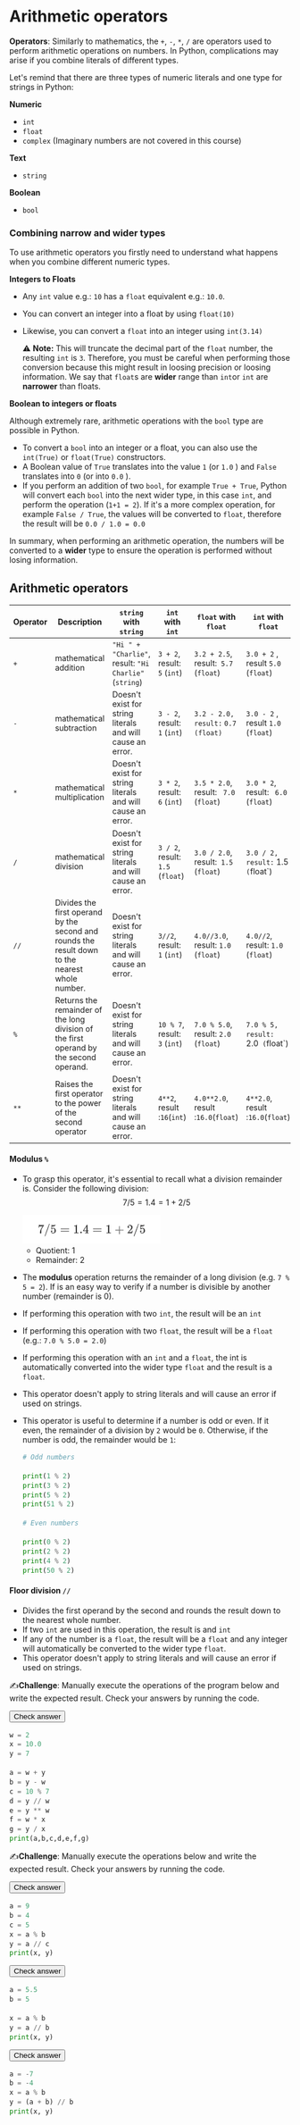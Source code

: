 

# Arithmetic operators



**Operators**: Similarly to mathematics, the `+`, `-`, `*`, `/` are operators used to perform arithmetic operations on numbers. In Python, complications may arise if you combine literals of different types. 

Let's remind that there are three types of numeric literals and one type for strings in Python:

**Numeric** 

- `int `
- `float`
- `complex` (Imaginary numbers are not covered in this course)

**Text**

- `string` 

**Boolean**

- `bool`



### Combining narrow and wider types

To use arithmetic operators you firstly need to understand what happens when you combine different numeric types. 

**Integers to Floats**

- Any `int` value e.g.: `10` has a `float` equivalent e.g.: `10.0`. 

- You can convert an integer into a float by using `float(10)` 

- Likewise, you can convert a `float` into an integer using `int(3.14)`

  ⚠️ **Note:**  This will truncate the decimal part of the `float` number, the resulting `int` is `3`.  Therefore, you must be careful when performing those conversion because this might result in loosing precision or loosing information. We say that `float`s are **wider** range than `int`or `int` are **narrower** than floats. 

**Boolean to integers or floats**

Although extremely rare, arithmetic operations with the `bool` type are possible in Python. 

- To convert a `bool` into an integer or a float, you can also use the `int(True)` or `float(True)` constructors. 
- A Boolean value of `True` translates into the value `1` (or `1.0` ) and  `False` translates into `0` (or into `0.0` ). 
- If you perform an addition of two `bool`, for example `True + True`, Python will convert each `bool` into the next wider type, in this case `int`, and perform the operation (`1+1 = 2`). If it's a more complex operation, for example `False / True`, the values will be converted to `float`, therefore the result will be `0.0 / 1.0 = 0.0`

In summary, when performing an arithmetic operation, the numbers will be converted to a **wider** type to ensure the operation is performed without losing information.



## Arithmetic operators



| Operator | Description                                                  | `string` with `string`                                     | `int` with `int`                  | `float` with `float`                   | `int` with `float`                   |
| -------- | ------------------------------------------------------------ | ---------------------------------------------------------- | --------------------------------- | -------------------------------------- | ------------------------------------ |
| `+`      | mathematical addition                                        | `"Hi " + "Charlie"`, result: `"Hi Charlie"` (`string`)     | `3 + 2`,  result:` 5` (`int`)     | `3.2 + 2.5`,  result:` 5.7` (`float`)  | `3.0 + 2` , result `5.0` (`float`)   |
| `-`      | mathematical subtraction                                     | Doesn't exist for string literals and will cause an error. | `3 - 2`,  result:` 1` (`int`)     | `3.2 - 2.0,  result:` `0.7 (float)`    | `3.0 - 2` , result `1.0` (`float`)   |
| `*`      | mathematical multiplication                                  | Doesn't exist for string literals and will cause an error. | `3 * 2`,  result:` 6` (`int`)     | `3.5 * 2.0`,  result: ` 7.0` (`float`) | `3.0 * 2`,  result: ` 6.0` (`float`) |
| `/`      | mathematical division                                        | Doesn't exist for string literals and will cause an error. | `3 / 2`,  result:` 1.5` (`float`) | `3.0 / 2.0`,  result:` 1.5` (`float`)  | `3.0 / 2,  result:` 1.5` (`float`)   |
| `//`     | Divides the first operand by the second and rounds the result down to the nearest whole number. | Doesn't exist for string literals and will cause an error. | `3//2`, result: `1` (`int`)       | `4.0//3.0`, result: `1.0` (`float`)    | `4.0//2`, result: `1.0` (`float`)    |
| `%`      | Returns the remainder of the long division of the first operand by the second operand. | Doesn't exist for string literals and will cause an error. | `10 % 7`, result: `3` (`int`)     | `7.0 % 5.0`, result: `2.0` (`float`)   | `7.0 % 5, result: `2.0` (`float`)    |
| `**`     | Raises the first operator to the power of the second operator | Doesn't exist for string literals and will cause an error. | `4**2`, result :`16`(`int`)       | `4.0**2.0`, result :`16.0`(`float`)    | `4**2.0`, result :`16.0`(`float`)    |

#### Modulus `%`

- To grasp this operator, it's essential to recall what a division remainder is. Consider the following division:
  $$
  7/5 = 1.4  = 1 + 2/5
  $$

  <img src="Images/Equations/Quotient_Remainder.png"/>
  
  - Quotient: 1 
  - Remainder: 2 
  
- The **modulus** operation returns the remainder of a long division (e.g. `7 % 5 = 2`). If is an easy way to verify if a number is divisible by another number (remainder is 0).

- If performing this operation with two `int`, the result will be an `int` 

- If performing this operation with two `float`, the result will be a `float` (e.g.: `7.0 % 5.0 = 2.0`)

- If performing this operation with an `int` and a `float`, the int is automatically converted into the wider type `float` and the result is a `float`.

- This operator doesn't apply to string literals and will cause an error if used on strings.

- This operator is useful to determine if a number is odd or even. If it even, the remainder of a division by `2` would be `0`. Otherwise, if the number is odd, the remainder would be `1`:

  ```python
  # Odd numbers
  
  print(1 % 2)
  print(3 % 2)
  print(5 % 2)
  print(51 % 2)
  
  # Even numbers
  
  print(0 % 2)
  print(2 % 2)
  print(4 % 2)
  print(50 % 2)
  ```

  

#### Floor division `//`

- Divides the first operand by the second and rounds the result down to the nearest whole number. 
- If two `int` are used in this operation, the result is and `int`
- If any of the number is a `float`, the result will be a `float` and any integer will automatically be converted to the wider type `float`.
- This operator doesn't apply to string literals and will cause an error if used on strings.





✍️**Challenge**: Manually execute the operations of the program below and write the expected result.  Check your answers by running the code. 

<div class="button-container">     
    <a href="https://app.codeboot.org/5.0.0/?init=.fYXJpdGhtZXRpY3MxLnB5~XQAAgABzAAAAAAAAAAA7iAOiEWEBkg99P3WsHCwTzyEnkel2CBOuLrjllUppjR2CUAq-gAuD7LU2oyanmA9U_RpSi-drNpr416lu9L-NrvGsbtQ5a-GEWkgA0kTkSGfwDTPluIsbrwON_vHxgA==.~lang=py-novice.~showLineNumbers=true.a">         
    <button class="codeboot-button">
      <span>Check answer</span>
    </button>     
    </a> 
</div>

```python
w = 2
x = 10.0
y = 7

a = w + y
b = y - w
c = 10 % 7
d = y // w
e = y ** w
f = w * x
g = y / x
print(a,b,c,d,e,f,g)
```



✍️**Challenge**: Manually execute the operations below and write the expected result. Check your answers by running the code. 

<div class="button-container">     
    <a href="https://app.codeboot.org/5.0.0/?init=.oYXJpdGhtZXRpY3MxLnB5~XQAAgABzAAAAAAAAAAA7iAOiEWEBkg99P3WsHCwTzyEnkel2CBOuLrjllUppjR2CUAq-gAuD7LU2oyanmA9U_RpSi-drNpr416lu9L-NrvGsbtQ5a-GEWkgA0kTkSGfwDTPluIsbrwON_vHxgA==.fYXJpdGhtZXRpY3MyLnB5~XQAAgAAyAAAAAAAAAAAwiAOiEahbOGuxQe1CZvIjyRYu5mub1I1Va1AIIODnRLN-GxtFSkmZFiGNPbP__7xKAAA=.~lang=py-novice.~showLineNumbers=true.a">         
    <button class="codeboot-button">
      <span>Check answer</span>
    </button>     
    </a> 
</div>

```python
a = 9
b = 4
c = 5
x = a % b
y = a // c
print(x, y)
```



<div class="button-container">     
    <a href=https://app.codeboot.org/5.0.0/?init=.oYXJpdGhtZXRpY3MxLnB5~XQAAgABzAAAAAAAAAAA7iAOiEWEBkg99P3WsHCwTzyEnkel2CBOuLrjllUppjR2CUAq-gAuD7LU2oyanmA9U_RpSi-drNpr416lu9L-NrvGsbtQ5a-GEWkgA0kTkSGfwDTPluIsbrwON_vHxgA==.oYXJpdGhtZXRpY3MyLnB5~XQAAgAAyAAAAAAAAAAAwiAOiEahbOGuxQe1CZvIjyRYu5mub1I1Va1AIIODnRLN-GxtFSkmZFiGNPbP__7xKAAA=.fYXJpdGhtZXRpY3MzLnB5~XQAAgAAvAAAAAAAAAAAwiAOiEYBKyZe2I4QdWm7UXFjOvyviV84ZJSWiNp-9cEcuUekImN8jtfnmf3_4HMgA.oYXJpdGhtZXRpY3MyLTItMi5weQ==~XQAAgAAyAAAAAAAAAAAwiAOiEahbOGuxQe1CZvIjyRYu5mub1I1Va1AIIODnRLN-GxtFSkmZFiGNPbP__7xKAAA=.~lang=py-novice.~showLineNumbers=true.a>         
    <button class="codeboot-button">
      <span>Check answer</span>
    </button>     
    </a> 
</div>


```python
a = 5.5
b = 5

x = a % b
y = a // b
print(x, y)
```



<div class="button-container">     
    <a href="https://app.codeboot.org/5.0.0/?init=.oYXJpdGhtZXRpY3MxLnB5~XQAAgABzAAAAAAAAAAA7iAOiEWEBkg99P3WsHCwTzyEnkel2CBOuLrjllUppjR2CUAq-gAuD7LU2oyanmA9U_RpSi-drNpr416lu9L-NrvGsbtQ5a-GEWkgA0kTkSGfwDTPluIsbrwON_vHxgA==.oYXJpdGhtZXRpY3MyLnB5~XQAAgAAyAAAAAAAAAAAwiAOiEahbOGuxQe1CZvIjyRYu5mub1I1Va1AIIODnRLN-GxtFSkmZFiGNPbP__7xKAAA=.oYXJpdGhtZXRpY3MzLnB5~XQAAgAAvAAAAAAAAAAAwiAOiEYBKyZe2I4QdWm7UXFjOvyviV84ZJSWiNp-9cEcuUekImN8jtfnmf3_4HMgA.fYXJpdGhtZXRpY3M0LnB5~XQAAgAA0AAAAAAAAAAAwiAOiES9Ps37Inw0qfG9M7-T-i9pIlseMPdretZIdGs5iE_XRmjDhfUT9FqrYzaHB_-xOgAA=.~lang=py-novice.~showLineNumbers=true.a1">         
    <button class="codeboot-button">
      <span>Check answer</span>
    </button>     
    </a> 
</div>


```python
a = -7
b = -4
x = a % b
y = (a + b) // b
print(x, y)
```





